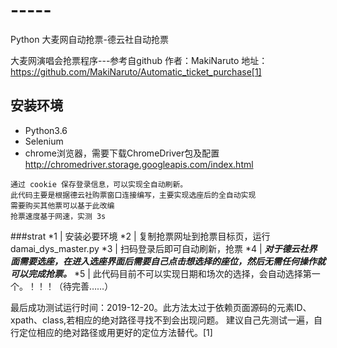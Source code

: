 # -----
Python 大麦网自动抢票-德云社自动抢票

大麦网演唱会抢票程序---参考自github 作者：MakiNaruto  地址：https://github.com/MakiNaruto/Automatic_ticket_purchase[1]
## 安装环境
* Python3.6
* Selenium
* chrome浏览器，需要下载ChromeDriver包及配置  http://chromedriver.storage.googleapis.com/index.html 
````
通过 cookie 保存登录信息，可以实现全自动刷新。
此代码主要是根据德云社购票窗口连接编写，主要实现选座后的全自动实现
需要购买其他票可以基于此改编
抢票速度基于网速，实测 3s
````

###strat 
*1 | 安装必要环境
*2 | 复制抢票网址到抢票目标页，运行 damai_dys_master.py
*3 | 扫码登录后即可自动刷新，抢票
*4 | ***对于德云社界面需要选座，在进入选座界面后需要自己点击想选择的座位，然后无需任何操作就可以完成抢票。***
*5 | 此代码目前不可以实现日期和场次的选择，会自动选择第一个。！！！（待完善……）

最后成功测试运行时间：2019-12-20。此方法太过于依赖页面源码的元素ID、xpath、class,若相应的绝对路径寻找不到会出现问题。
建议自己先测试一遍，自行定位相应的绝对路径或用更好的定位方法替代。[1]
